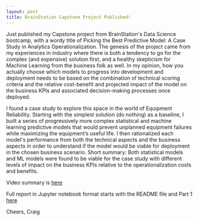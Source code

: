 ```yaml
---
layout: post
title: BrainStation Capstone Project Published!
---
```


Just published my Capstone project from BrainStation's Data Science bootcamp, with a wordy title of Picking the Best Predictive Model: A Case Study in Analytics Operationalization.  The genesis of the project came from my experiences in industry where there is both a tendency to go for the complex (and expensive) solution first, and a healthy skepticism for Machine Learning from the business folk as well.  In my opinion, how you actually choose which models to progress into development and deployment needs to be based on the combination of technical scoring criteria and the relative cost-benefit and projected impact of the model on the business KPIs and associated decision-making processes once deployed.  

I found a case study to explore this space in the world of Equipment Reliability. Starting with the simplest solution (do nothing) as a baseline, I built a series of progressively more complex statistical and machine learning predictive models that would prevent unplanned equipment failures while maximizing the equipment’s useful life.  I then rationalized each model's performance from both the technical aspects and the business aspects in order to understand if the model would be viable for deployment in the chosen business scenario.  Short summary: Both statistical models and ML models were found to be viable for the case study with different levels of impact on the business KPIs relative to the operationalization costs and benefits.  

Video summary is [here](https://www.loom.com/share/e598f20562ff4a9b836596b9638c7e68)

Full report in Jupyter notebook format starts with the README file and Part 1 [here](https://github.com/CraigAdams/BrainStation_Capstone/)

Cheers,
Craig
